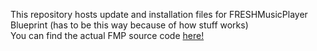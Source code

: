 This repository hosts update and installation files for FRESHMusicPlayer Blueprint (has to be this way because of how stuff works)  
You can find the actual FMP source code [here!](https://github.com/royce551/freshmusicplayer)
